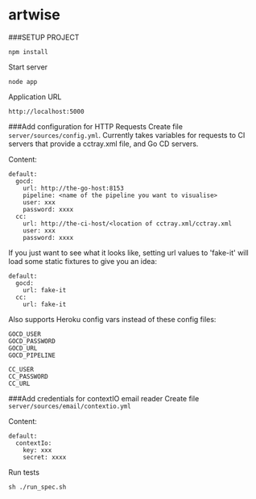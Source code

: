 artwise
=======

###SETUP PROJECT
```
npm install
```

Start server
```
node app
```

Application URL
```
http://localhost:5000
```

###Add configuration for HTTP Requests
Create file `server/sources/config.yml`. Currently takes variables for requests to CI servers that provide a cctray.xml file, and Go CD servers.

Content:
```
default:
  gocd:
    url: http://the-go-host:8153
    pipeline: <name of the pipeline you want to visualise>
    user: xxx
    password: xxxx
  cc:
    url: http://the-ci-host/<location of cctray.xml/cctray.xml
    user: xxx
    password: xxxx
```

If you just want to see what it looks like, setting url values to 'fake-it' will load some static fixtures to give you an idea:
```
default:
  gocd:
    url: fake-it
  cc:
    url: fake-it
```


Also supports Heroku config vars instead of these config files:

```
GOCD_USER
GOCD_PASSWORD
GOCD_URL
GOCD_PIPELINE

CC_USER
CC_PASSWORD
CC_URL
```

###Add credentials for contextIO email reader
Create file `server/sources/email/contextio.yml`

Content:
```
default:
  contextIo:
    key: xxx
    secret: xxxx
```


Run tests
```
sh ./run_spec.sh
```